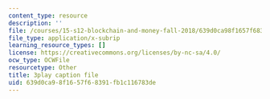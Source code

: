 ```yaml
---
content_type: resource
description: ''
file: /courses/15-s12-blockchain-and-money-fall-2018/639d0ca98f1657f68391fb1c116783de_W06Le8fw0vU.vtt
file_type: application/x-subrip
learning_resource_types: []
license: https://creativecommons.org/licenses/by-nc-sa/4.0/
ocw_type: OCWFile
resourcetype: Other
title: 3play caption file
uid: 639d0ca9-8f16-57f6-8391-fb1c116783de
---
```

